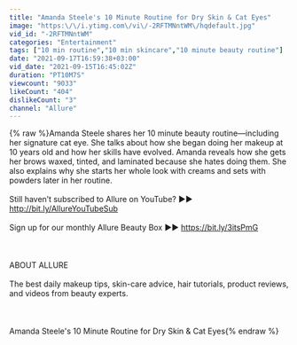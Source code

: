 ```yaml
---
title: "Amanda Steele's 10 Minute Routine for Dry Skin & Cat Eyes"
image: "https:\/\/i.ytimg.com\/vi\/-2RFTMNntWM\/hqdefault.jpg"
vid_id: "-2RFTMNntWM"
categories: "Entertainment"
tags: ["10 min routine","10 min skincare","10 minute beauty routine"]
date: "2021-09-17T16:59:38+03:00"
vid_date: "2021-09-15T16:45:02Z"
duration: "PT10M7S"
viewcount: "9033"
likeCount: "404"
dislikeCount: "3"
channel: "Allure"
---
```

{% raw %}Amanda Steele shares her 10 minute beauty routine—including her signature cat eye. She talks about how she began doing her makeup at 10 years old and how her skills have evolved. Amanda reveals how she gets her brows waxed, tinted, and laminated because she hates doing them. She also explains why she starts her whole look with creams and sets with powders later in her routine. <br /><br />Still haven’t subscribed to Allure on YouTube? ►► <a rel="nofollow" target="blank" href="http://bit.ly/AllureYouTubeSub">http://bit.ly/AllureYouTubeSub</a><br /><br />Sign up for our monthly Allure Beauty Box ►► <a rel="nofollow" target="blank" href="https://bit.ly/3itsPmG">https://bit.ly/3itsPmG</a><br /><br /><br /><br />ABOUT ALLURE<br /><br />The best daily makeup tips, skin-care advice, hair tutorials, product reviews, and videos from beauty experts. <br /><br /><br /><br />Amanda Steele's 10 Minute Routine for Dry Skin &amp; Cat Eyes{% endraw %}
